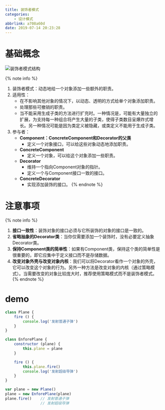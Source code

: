 ```yaml
---
title: 装饰者模式
categories:
    - 设计模式
abbrlink: a708a60d
date: 2019-07-14 20:23:28
---
```


# 基础概念

![装饰者模式结构](https://blog-images-1258719270.cos.ap-shanghai.myqcloud.com/%E8%AE%BE%E8%AE%A1%E6%A8%A1%E5%BC%8F/%E8%A3%85%E9%A5%B0%E8%80%85%E6%A8%A1%E5%BC%8F/%E8%A3%85%E9%A5%B0%E8%80%85%E6%A8%A1%E5%BC%8F%E7%BB%93%E6%9E%84.png)

{% note info %}
1. 装饰者模式：动态地给一个对象添加一些额外的职责。
2. 适用性：
    - 在不影响其他对象的情况下，以动态、透明的方式给单个对象添加职责。
    - 处理那些可撤销的职责。
    - 当不能采用生成子类的方法进行扩充时。一种情况是，可能有大量独立的扩展，为支持每一种组合将产生大量的子类，使得子类数目呈爆炸式增长。另一种情况可能是因为类定义被隐藏，或类定义不能用于生成子类。
3. 参与者：
    - **Component：ConcreteComponent和Decorator的父类**
        - 定义一个对象接口，可以给这些对象动态地添加职责。
    - **ConcreteComponent**
        - 定义一个对象，可以给这个对象添加一些职责。
    - **Decorator**
        - 维持一个指向Component对象的指针。
        - 定义一个与Component接口一致的接口。
    - **ConcreteDecorator**
        - 实现添加装饰的接口。
{% endnote %}

# 注意事项

{% note info %}
1. **接口一致性**：装饰对象的接口必须与它所装饰的对象的接口是一致的。
2. **省略抽象的Decorator类**：当你仅需要添加一个装饰时，没有必要定义抽象Decorator类。
3. **保持Component类的简单性**：如果有Component类，保持这个类的简单性是很重要的，即它应集中于定义接口而不是存储数据。
4. **改变对象外壳与改变对象内核**：我们可以将Decorator看作一个对象的外壳，它可以改变这个对象的行为。另外一种方法是改变对象的内核（通过策略模式）。当需要改变的对象比较庞大时，推荐使用策略模式而不是装饰者模式。
{% endnote %}

# demo

```js
class Plane {
    fire () {
        console.log('发射普通子弹')
    }
}

class EnforePlane {
    constructor (plane) {
        this.plane = plane
    }

    fire () {
        this.plane.fire()
        console.log('发射超级导弹')
    }
}

var plane = new Plane()
plane = new EnforePlane(plane)
plane.fire()    // 发射普通子弹
                // 发射超级导弹
```
 